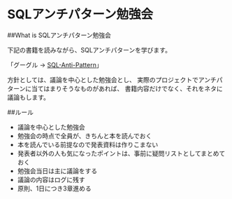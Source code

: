 # SQLアンチパターン勉強会

##<a name="2">What is SQLアンチパターン勉強会

下記の書籍を読みながら、SQLアンチパターンを学びます。

「グーグル →  [SQL-Anti-Pattern](http://www.oreilly.co.jp/books/9784873115894/ "link title SQL-Anti-Pattern")」

方針としては、議論を中心とした勉強会とし、
実際のプロジェクトでアンチパターンに当てはまりそうなものがあれば、
書籍内容だけでなく、それをネタに議論もします。

##<a name="2">ルール

* 議論を中心とした勉強会  
* 勉強会の時点で全員が、きちんと本を読んでおく  
* 本を読んでいる前提なので発表資料は作りこまない  
* 発表者以外の人も気になったポイントは、事前に疑問リストとしてまとめておく  
* 勉強会当日は主に議論をする  
* 議論の内容はログに残す  
* 原則、1日につき3章進める  

